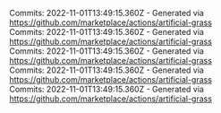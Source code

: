 Commits: 2022-11-01T13:49:15.360Z - Generated via https://github.com/marketplace/actions/artificial-grass
<br>
Commits: 2022-11-01T13:49:15.360Z - Generated via https://github.com/marketplace/actions/artificial-grass
<br>
Commits: 2022-11-01T13:49:15.360Z - Generated via https://github.com/marketplace/actions/artificial-grass
<br>
Commits: 2022-11-01T13:49:15.360Z - Generated via https://github.com/marketplace/actions/artificial-grass
<br>
Commits: 2022-11-01T13:49:15.360Z - Generated via https://github.com/marketplace/actions/artificial-grass
<br>
